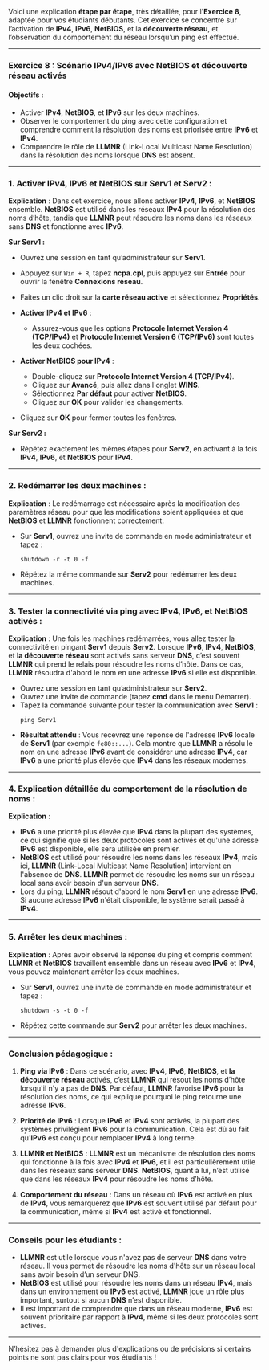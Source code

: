 Voici une explication **étape par étape**, très détaillée, pour l'**Exercice 8**, adaptée pour vos étudiants débutants. Cet exercice se concentre sur l’activation de **IPv4**, **IPv6**, **NetBIOS**, et la **découverte réseau**, et l’observation du comportement du réseau lorsqu’un ping est effectué.

---

### **Exercice 8 : Scénario IPv4/IPv6 avec NetBIOS et découverte réseau activés**

#### **Objectifs :**
- Activer **IPv4**, **NetBIOS**, et **IPv6** sur les deux machines.
- Observer le comportement du ping avec cette configuration et comprendre comment la résolution des noms est priorisée entre **IPv6** et **IPv4**.
- Comprendre le rôle de **LLMNR** (Link-Local Multicast Name Resolution) dans la résolution des noms lorsque **DNS** est absent.

---

### **1. Activer IPv4, IPv6 et NetBIOS sur Serv1 et Serv2 :**

   **Explication** : Dans cet exercice, nous allons activer **IPv4**, **IPv6**, et **NetBIOS** ensemble. **NetBIOS** est utilisé dans les réseaux **IPv4** pour la résolution des noms d’hôte, tandis que **LLMNR** peut résoudre les noms dans les réseaux sans **DNS** et fonctionne avec **IPv6**.

   **Sur Serv1 :**
   - Ouvrez une session en tant qu’administrateur sur **Serv1**.
   - Appuyez sur `Win + R`, tapez **ncpa.cpl**, puis appuyez sur **Entrée** pour ouvrir la fenêtre **Connexions réseau**.
   - Faites un clic droit sur la **carte réseau active** et sélectionnez **Propriétés**.
   
   - **Activer IPv4 et IPv6** :
     - Assurez-vous que les options **Protocole Internet Version 4 (TCP/IPv4)** et **Protocole Internet Version 6 (TCP/IPv6)** sont toutes les deux cochées.
   
   - **Activer NetBIOS pour IPv4** :
     - Double-cliquez sur **Protocole Internet Version 4 (TCP/IPv4)**.
     - Cliquez sur **Avancé**, puis allez dans l'onglet **WINS**.
     - Sélectionnez **Par défaut** pour activer **NetBIOS**.
     - Cliquez sur **OK** pour valider les changements.

   - Cliquez sur **OK** pour fermer toutes les fenêtres.

   **Sur Serv2 :**
   - Répétez exactement les mêmes étapes pour **Serv2**, en activant à la fois **IPv4**, **IPv6**, et **NetBIOS** pour **IPv4**.

---

### **2. Redémarrer les deux machines :**

   **Explication** : Le redémarrage est nécessaire après la modification des paramètres réseau pour que les modifications soient appliquées et que **NetBIOS** et **LLMNR** fonctionnent correctement.

   - Sur **Serv1**, ouvrez une invite de commande en mode administrateur et tapez :
     ```
     shutdown -r -t 0 -f
     ```
   - Répétez la même commande sur **Serv2** pour redémarrer les deux machines.

---

### **3. Tester la connectivité via ping avec IPv4, IPv6, et NetBIOS activés :**

   **Explication** : Une fois les machines redémarrées, vous allez tester la connectivité en pingant **Serv1** depuis **Serv2**. Lorsque **IPv6**, **IPv4**, **NetBIOS**, et **la découverte réseau** sont activés sans serveur **DNS**, c’est souvent **LLMNR** qui prend le relais pour résoudre les noms d’hôte. Dans ce cas, **LLMNR** résoudra d'abord le nom en une adresse **IPv6** si elle est disponible.

   - Ouvrez une session en tant qu’administrateur sur **Serv2**.
   - Ouvrez une invite de commande (tapez **cmd** dans le menu Démarrer).
   - Tapez la commande suivante pour tester la communication avec **Serv1** :
     ```
     ping Serv1
     ```
   - **Résultat attendu** : Vous recevrez une réponse de l'adresse **IPv6** locale de **Serv1** (par exemple `fe80::...`). Cela montre que **LLMNR** a résolu le nom en une adresse **IPv6** avant de considérer une adresse **IPv4**, car **IPv6** a une priorité plus élevée que **IPv4** dans les réseaux modernes.

---

### **4. Explication détaillée du comportement de la résolution de noms :**

   **Explication** : 
   - **IPv6** a une priorité plus élevée que **IPv4** dans la plupart des systèmes, ce qui signifie que si les deux protocoles sont activés et qu'une adresse **IPv6** est disponible, elle sera utilisée en premier.
   - **NetBIOS** est utilisé pour résoudre les noms dans les réseaux **IPv4**, mais ici, **LLMNR** (Link-Local Multicast Name Resolution) intervient en l'absence de **DNS**. **LLMNR** permet de résoudre les noms sur un réseau local sans avoir besoin d'un serveur **DNS**.
   - Lors du ping, **LLMNR** résout d'abord le nom **Serv1** en une adresse **IPv6**. Si aucune adresse **IPv6** n'était disponible, le système serait passé à **IPv4**.

---

### **5. Arrêter les deux machines :**

   **Explication** : Après avoir observé la réponse du ping et compris comment **LLMNR** et **NetBIOS** travaillent ensemble dans un réseau avec **IPv6** et **IPv4**, vous pouvez maintenant arrêter les deux machines.

   - Sur **Serv1**, ouvrez une invite de commande en mode administrateur et tapez :
     ```
     shutdown -s -t 0 -f
     ```
   - Répétez cette commande sur **Serv2** pour arrêter les deux machines.

---

### **Conclusion pédagogique :**

1. **Ping via IPv6** : Dans ce scénario, avec **IPv4**, **IPv6**, **NetBIOS**, et **la découverte réseau** activés, c’est **LLMNR** qui résout les noms d’hôte lorsqu'il n'y a pas de **DNS**. Par défaut, **LLMNR** favorise **IPv6** pour la résolution des noms, ce qui explique pourquoi le ping retourne une adresse **IPv6**.
   
2. **Priorité de IPv6** : Lorsque **IPv6** et **IPv4** sont activés, la plupart des systèmes privilégient **IPv6** pour la communication. Cela est dû au fait qu'**IPv6** est conçu pour remplacer **IPv4** à long terme.

3. **LLMNR et NetBIOS** : **LLMNR** est un mécanisme de résolution des noms qui fonctionne à la fois avec **IPv4** et **IPv6**, et il est particulièrement utile dans les réseaux sans serveur **DNS**. **NetBIOS**, quant à lui, n’est utilisé que dans les réseaux **IPv4** pour résoudre les noms d’hôte.

4. **Comportement du réseau** : Dans un réseau où **IPv6** est activé en plus de **IPv4**, vous remarquerez que **IPv6** est souvent utilisé par défaut pour la communication, même si **IPv4** est activé et fonctionnel.

---

### **Conseils pour les étudiants :**

- **LLMNR** est utile lorsque vous n'avez pas de serveur **DNS** dans votre réseau. Il vous permet de résoudre les noms d'hôte sur un réseau local sans avoir besoin d’un serveur DNS.
- **NetBIOS** est utilisé pour résoudre les noms dans un réseau **IPv4**, mais dans un environnement où **IPv6** est activé, **LLMNR** joue un rôle plus important, surtout si aucun **DNS** n’est disponible.
- Il est important de comprendre que dans un réseau moderne, **IPv6** est souvent prioritaire par rapport à **IPv4**, même si les deux protocoles sont activés.

---

N’hésitez pas à demander plus d'explications ou de précisions si certains points ne sont pas clairs pour vos étudiants !
